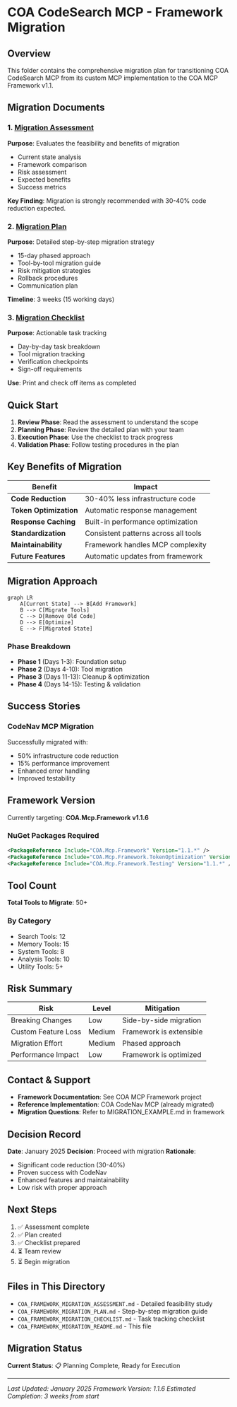 # COA CodeSearch MCP - Framework Migration

## Overview

This folder contains the comprehensive migration plan for transitioning COA CodeSearch MCP from its custom MCP implementation to the COA MCP Framework v1.1.

## Migration Documents

### 1. [Migration Assessment](./COA_FRAMEWORK_MIGRATION_ASSESSMENT.md)
**Purpose**: Evaluates the feasibility and benefits of migration
- Current state analysis
- Framework comparison
- Risk assessment
- Expected benefits
- Success metrics

**Key Finding**: Migration is strongly recommended with 30-40% code reduction expected.

### 2. [Migration Plan](./COA_FRAMEWORK_MIGRATION_PLAN.md)
**Purpose**: Detailed step-by-step migration strategy
- 15-day phased approach
- Tool-by-tool migration guide
- Risk mitigation strategies
- Rollback procedures
- Communication plan

**Timeline**: 3 weeks (15 working days)

### 3. [Migration Checklist](./COA_FRAMEWORK_MIGRATION_CHECKLIST.md)
**Purpose**: Actionable task tracking
- Day-by-day task breakdown
- Tool migration tracking
- Verification checkpoints
- Sign-off requirements

**Use**: Print and check off items as completed

## Quick Start

1. **Review Phase**: Read the assessment to understand the scope
2. **Planning Phase**: Review the detailed plan with your team
3. **Execution Phase**: Use the checklist to track progress
4. **Validation Phase**: Follow testing procedures in the plan

## Key Benefits of Migration

| Benefit | Impact |
|---------|--------|
| **Code Reduction** | 30-40% less infrastructure code |
| **Token Optimization** | Automatic response management |
| **Response Caching** | Built-in performance optimization |
| **Standardization** | Consistent patterns across all tools |
| **Maintainability** | Framework handles MCP complexity |
| **Future Features** | Automatic updates from framework |

## Migration Approach

```mermaid
graph LR
    A[Current State] --> B[Add Framework]
    B --> C[Migrate Tools]
    C --> D[Remove Old Code]
    D --> E[Optimize]
    E --> F[Migrated State]
```

### Phase Breakdown
- **Phase 1** (Days 1-3): Foundation setup
- **Phase 2** (Days 4-10): Tool migration
- **Phase 3** (Days 11-13): Cleanup & optimization
- **Phase 4** (Days 14-15): Testing & validation

## Success Stories

### CodeNav MCP Migration
Successfully migrated with:
- 50% infrastructure code reduction
- 15% performance improvement
- Enhanced error handling
- Improved testability

## Framework Version

Currently targeting: **COA.Mcp.Framework v1.1.6**

### NuGet Packages Required
```xml
<PackageReference Include="COA.Mcp.Framework" Version="1.1.*" />
<PackageReference Include="COA.Mcp.Framework.TokenOptimization" Version="1.1.*" />
<PackageReference Include="COA.Mcp.Framework.Testing" Version="1.1.*" />
```

## Tool Count

**Total Tools to Migrate**: 50+

### By Category
- Search Tools: 12
- Memory Tools: 15
- System Tools: 8
- Analysis Tools: 10
- Utility Tools: 5+

## Risk Summary

| Risk | Level | Mitigation |
|------|-------|------------|
| Breaking Changes | Low | Side-by-side migration |
| Custom Feature Loss | Medium | Framework is extensible |
| Migration Effort | Medium | Phased approach |
| Performance Impact | Low | Framework is optimized |

## Contact & Support

- **Framework Documentation**: See COA MCP Framework project
- **Reference Implementation**: COA CodeNav MCP (already migrated)
- **Migration Questions**: Refer to MIGRATION_EXAMPLE.md in framework

## Decision Record

**Date**: January 2025
**Decision**: Proceed with migration
**Rationale**: 
- Significant code reduction (30-40%)
- Proven success with CodeNav
- Enhanced features and maintainability
- Low risk with proper approach

## Next Steps

1. ✅ Assessment complete
2. ✅ Plan created
3. ✅ Checklist prepared
4. ⏳ Team review
5. ⏳ Begin migration

## Files in This Directory

- `COA_FRAMEWORK_MIGRATION_ASSESSMENT.md` - Detailed feasibility study
- `COA_FRAMEWORK_MIGRATION_PLAN.md` - Step-by-step migration guide
- `COA_FRAMEWORK_MIGRATION_CHECKLIST.md` - Task tracking checklist
- `COA_FRAMEWORK_MIGRATION_README.md` - This file

## Migration Status

**Current Status**: 📋 Planning Complete, Ready for Execution

---

*Last Updated: January 2025*
*Framework Version: 1.1.6*
*Estimated Completion: 3 weeks from start*